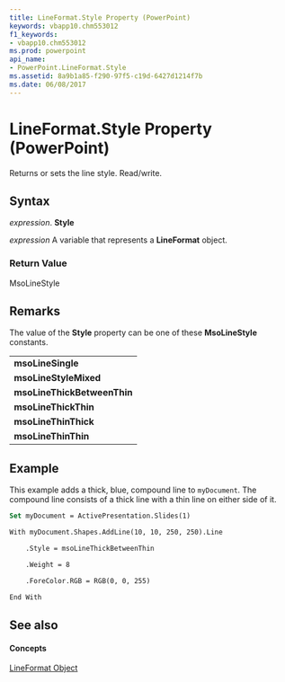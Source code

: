 ```yaml
---
title: LineFormat.Style Property (PowerPoint)
keywords: vbapp10.chm553012
f1_keywords:
- vbapp10.chm553012
ms.prod: powerpoint
api_name:
- PowerPoint.LineFormat.Style
ms.assetid: 8a9b1a85-f290-97f5-c19d-6427d1214f7b
ms.date: 06/08/2017
---
```



# LineFormat.Style Property (PowerPoint)

Returns or sets the line style. Read/write.


## Syntax

 _expression_. **Style**

 _expression_ A variable that represents a **LineFormat** object.


### Return Value

MsoLineStyle


## Remarks

The value of the  **Style** property can be one of these **MsoLineStyle** constants.


||
|:-----|
|**msoLineSingle**|
|**msoLineStyleMixed**|
|**msoLineThickBetweenThin**|
|**msoLineThickThin**|
|**msoLineThinThick**|
|**msoLineThinThin**|

## Example

This example adds a thick, blue, compound line to  `myDocument`. The compound line consists of a thick line with a thin line on either side of it.


```vb
Set myDocument = ActivePresentation.Slides(1)

With myDocument.Shapes.AddLine(10, 10, 250, 250).Line

    .Style = msoLineThickBetweenThin

    .Weight = 8

    .ForeColor.RGB = RGB(0, 0, 255)

End With
```


## See also


#### Concepts


[LineFormat Object](lineformat-object-powerpoint.md)

